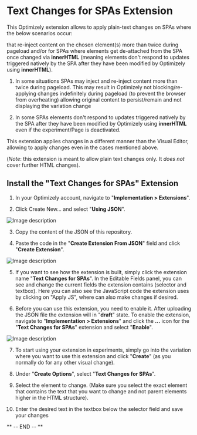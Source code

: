 # Text Changes for SPAs Extension

This Optimizely extension allows to apply plain-text changes on SPAs where the below scenarios occur: 

that re-inject content on the chosen element(s) more than twice during pageload and/or for SPAs where elements get de-attached from the SPA once changed via **innerHTML** (meaning elements don't respond to updates triggered natively by the SPA after they have been modified by Optimizely using **innerHTML**).

1) In some situations SPAs may inject and re-inject content more than twice during pageload. This may result in Optimizely not blocking/re-applying changes indefinitely during pageload (to prevent the browser from overheating) allowing original content to persist/remain and not displaying the variation change

2) In some SPAs elements don't respond to updates triggered natively by the SPA after they have been modified by Optimizely using **innerHTML** even if the experiment/Page is deactivated.

This extension applies changes in a different manner than the Visual Editor, allowing to apply changes even in the cases mentioned above.

(*Note*: this extension is meant to allow plain text changes only. It *does not* cover further HTML changes).


## Install the "Text Changes for SPAs" Extension

1. In your Optimizely account, navigate to "**Implementation > Extensions**".

2. Click Create New... and select "**Using JSON**".

![Image description](link-to-image)

3. Copy the content of the JSON of this repository.

4. Paste the code in the "**Create Extension From JSON**" field and click "**Create Extension**".

![Image description](link-to-image)

5. If you want to see how the extension is built, simply click the extension name "**Text Changes for SPAs**". In the Editable Fields panel, you can see and change the current fields the extension contains (selector and textbox). Here you can also see the JavaScript code the extension uses by clicking on "Apply JS", where can also make changes if desired.

6. Before you can use this extension, you need to enable it. After uploading the JSON file the extension will in "**draft**" state. To enable the extension, navigate to "**Implementation > Extensions**" and click the **...** icon for the "**Text Changes for SPAs**" extension and select "**Enable**".

![Image description](link-to-image)

7. To start using your extension in experiments, simply go into the variation where you want to use this extension and click "**Create**" (as you normally do for any other visual change).

8. Under "**Create Options**", select "**Text Changes for SPAs**".

9. Select the element to change. (Make sure you select the exact element that contains the text that you want to change and not parent elements higher in the HTML structure).

10. Enter the desired text in the textbox below the selector field and save your changes


** -- END -- **
